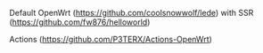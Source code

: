 Default OpenWrt (https://github.com/coolsnowwolf/lede) with SSR (https://github.com/fw876/helloworld)

Actions (https://github.com/P3TERX/Actions-OpenWrt)
